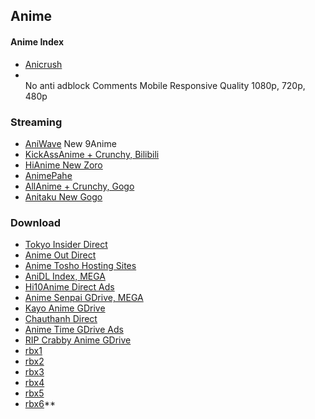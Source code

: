 ## Anime

#### Anime Index

- [Anicrush](https://anicrush.to/)
- <br />
      No anti adblock   Comments
      Mobile Responsive
      Quality 1080p, 720p, 480p

### Streaming

- [AniWave](https://aniwave.to/) New 9Anime
- [KickAssAnime + Crunchy, Bilibili](https://www2.kickassanime.ro/)
- [HiAnime New Zoro](https://hianime.to/home)
- [AnimePahe](https://animepahe.com/)
- [AllAnime + Crunchy, Gogo](https://allmanga.to/anime)
- [Anitaku New Gogo](https://anitaku.to/)

### Download

- [Tokyo Insider Direct](https://www.tokyoinsider.com/)
- [Anime Out Direct](https://www.animeout.xyz/)
- [Anime Tosho Hosting Sites](https://animetosho.org/)
- [AniDL Index, MEGA](https://anidl.org/)
- [Hi10Anime Direct Ads](https://hi10anime.com/)
- [Anime Senpai GDrive, MEGA](https://www.animesenpai4u.com/)
- [Kayo Anime GDrive](https://kayoanime.com/)
- [Chauthanh Direct](https://chauthanh.info/)
- [Anime Time GDrive Ads](https://www.animetime.pw/)
- [RIP Crabby Anime GDrive](https://ripcrabbyanime.in/)
- [rbx1](http://59.rbx5.ovh.abcd.network/)
- [rbx2](http://52.rbx5.ovh.abcd.network/)
- [rbx3](http://511.rbx.abcvg.ovh/)
- [rbx4](http://508.rbx.abcvg.ovh/)
- [rbx5](http://510.rbx.abcvg.ovh/)
- [rbx6](http://58.rbx5.ovh.abcd.network/)**
